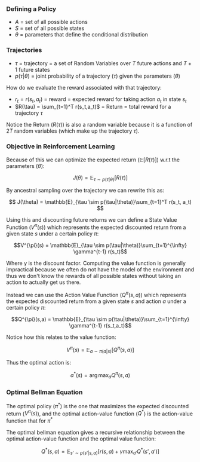 

### Defining a Policy
- $A$ = set of all possible actions
- $S$ = set of all possible states
- $\theta$ = parameters that define the conditional distribution


### Trajectories
- $\tau$ = trajectory = a set of Random Variables over $T$ future actions and $T+1$ future states
- $p(\tau|\theta)$ = joint probability of a trajectory ($\tau$) given the parameters ($\theta$)


How do we evaluate the reward associated with that trajectory:
- $r_t = r(s_t,a_t)$ = reward = expected reward for taking action $a_t$ in state $s_t$
- $R(\tau) = \sum_{t=1}^T r(s_t,a_t)$ = Return = total reward for a trajectory $\tau$

Notice the Return ($R(\tau)$) is also a random variable because it is a function of $2T$ random variables (which make up the trajectory $\tau$).

### Objective in Reinforcement Learning

Because of this we can optimize the expected return ($\mathbb{E}[R(\tau)]$) w.r.t the parameters ($\theta$):

$$ J(\theta) = \mathbb{E}_{\tau \sim p(\tau|\theta)}[R(\tau)] $$

By ancestral sampling over the trajectory we can rewrite this as:

$$ J(\theta) = \mathbb{E}_{\tau \sim p(\tau|\theta)}\sum_{t=1}^T r(s_t, a_t) $$

Using this and discounting future returns we can define a State Value Function ($V^{\pi}(s)$) which represents the expected discounted return from a given state $s$ under a certain policy $\pi$:

$$V^{\pi}(s) = \mathbb{E}_{\tau \sim p(\tau|\theta)}\sum_{t=1}^{\infty} \gamma^{t-1} r(s_t)$$

Where $\gamma$ is the discount factor. Computing the value function is generally impractical because we often do not have the model of the environment and thus we don't know the rewards of all possible states without taking an action to actually get us there.

Instead we can use the Action Value Function ($Q^{\pi}(s,a)$) which represents the expected discounted return from a given state $s$ and action $a$ under a certain policy $\pi$:

$$Q^{\pi}(s,a) = \mathbb{E}_{\tau \sim p(\tau|\theta)}\sum_{t=1}^{\infty} \gamma^{t-1} r(s_t,a_t)$$

Notice how this relates to the value function:

$$V^{\pi}(s) = \mathbb{E}_{a \sim \pi(a|s)}[Q^{\pi}(s,a)]$$

Thus the optimal action is:

$$a^*(s) = \arg\max_{a} Q^{\pi}(s,a)$$

### Optimal Bellman Equation

The optimal policy ($\pi^*$) is the one that maximizes the expected discounted return ($V^{\pi}(s)$), and the optimal action-value function ($Q^*$) is the action-value function that for $\pi^*$

The optimal bellman equation gives a recursive relationship between the optimal action-value function and the optimal value function:

$$Q^*(s,a) = \mathbb{E}_{s' \sim p(s'|s,a)}[r(s,a) + \gamma \max_{a'} Q^*(s',a')]$$
